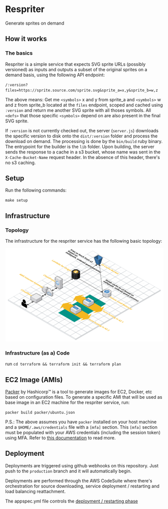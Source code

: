 # Respriter

Generate sprites on demand

## How it works

### The basics

Respriter is a simple service that expects SVG sprite URLs (possibly versioned) as inputs
and outputs a subset of the original sprites on a demand basis, using the following API endpoint:

`/:version?files=https://sprite.source.com/sprite.svg&sprite_a=x,y&sprite_b=w,z`

The above means: Get me `<symbols>` x and y from sprite_a and `<symbols>` w and z from sprite_b
located at the `files` endpoint, scoped and cached using `:version` and return me another SVG sprite with all thoses symbols. All `<defs>` that those specific `<symbols>` depend on are also present in the final SVG sprite.

If `:version` is not currently checked out, the server (`server.js`) downloads the specific version to disk onto the `dist/:version` folder and process the download on demand. The processing is done by the `bin/build` ruby binary. The entrypoint for the builder is the `lib` folder. Upon building, the server sends the response to a cache in a s3 bucket, whose name was sent in the `X-Cache-Bucket-Name` request header. In the absence of this header, there's no s3 caching.

## Setup

Run the following commands:

`make setup`

## Infrastructure

### Topology

The infrastructure for the respriter service has the following basic topology:

![Respriter Topology on AWS](docs/topology.svg)

### Infrastructure (as a) Code

run `cd terraform && terraform init && terraform plan`

## EC2 Image (AMIs)

[Packer](https://www.packer.io/) by Hashicorp™ is a tool to generate images for EC2, Docker, etc based on configuration files. To generate a specific AMI that will be used as base image in an EC2 machine for the respriter service, run:

`packer build packer/ubuntu.json`

P.S.: The above assumes you have `packer` installed on your host machine and
a `$HOME/.aws/credentials` file with a `[mfa]` section. This `[mfa]` section must
be populated with your AWS credentials (including the session token) using MFA.
Refer to [this documentation](https://aws.amazon.com/premiumsupport/knowledge-center/authenticate-mfa-cli/) to read more.

## Deployment

Deployments are triggered using github webhooks on this repository. Just push to the
`production` branch and it will automatically begin.

Deployments are performed through the AWS CodeSuite where there's orchestration for source downloading, service deployment / restarting and load balancing reattachment.

The appspec.yml file controls the [deployment / restarting phase](https://docs.aws.amazon.com/codedeploy/latest/userguide/reference-appspec-file-structure-hooks.html#reference-appspec-file-structure-hooks-list)

